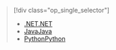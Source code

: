 > [!div class="op_single_selector"]
> * [<span data-ttu-id="219ee-101">.NET</span><span class="sxs-lookup"><span data-stu-id="219ee-101">.NET</span></span>](../articles/storage/common/storage-client-side-encryption.md)
> * [<span data-ttu-id="219ee-102">Java</span><span class="sxs-lookup"><span data-stu-id="219ee-102">Java</span></span>](../articles/storage/common/storage-client-side-encryption-java.md)
> * [<span data-ttu-id="219ee-103">Python</span><span class="sxs-lookup"><span data-stu-id="219ee-103">Python</span></span>](../articles/storage/common/storage-client-side-encryption-python.md)
> 
> 

